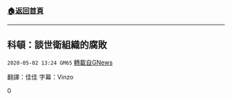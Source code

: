 ###  [:house:返回首頁](https://github.com/ourhimalayas/txt)
---

## 科頓：談世衛組織的腐敗
`2020-05-02 13:24 GM65` [轉載自GNews](https://gnews.org/zh-hant/192136/)

翻譯：佳佳 字幕：Vinzo

0
